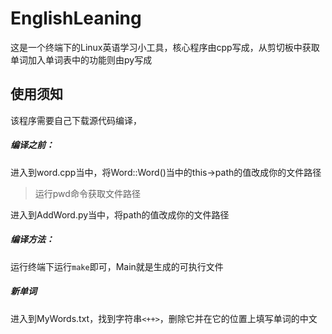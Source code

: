 # EnglishLeaning

这是一个终端下的Linux英语学习小工具，核心程序由cpp写成，从剪切板中获取单词加入单词表中的功能则由py写成

## 使用须知
该程序需要自己下载源代码编译，

##### 编译之前：
进入到word.cpp当中，将Word::Word()当中的this->path的值改成你的文件路径

> 运行pwd命令获取文件路径

进入到AddWord.py当中，将path的值改成你的文件路径

##### 编译方法：

运行终端下运行`make`即可，Main就是生成的可执行文件

##### 新单词
进入到MyWords.txt，找到字符串`<++>`，删除它并在它的位置上填写单词的中文
